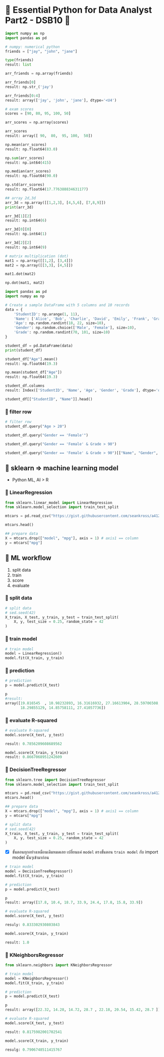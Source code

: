 # 🎄 Essential Python for Data Analyst Part2 - DSB10 🐣
```py
import numpy as np
import pandas as pd
```
```py
# numpy: numerical python
friends = ["jay", "john", "jane"]
```
```py
type(friends)
result: list
```
```py
arr_friends = np.array(friends)
```
```py
arr_friends[0]
result: np.str_('jay')
```
```py
arr_friends[0:4]
result: array(['jay', 'john', 'jane'], dtype='<U4')
```
```py
# exam scores
scores = [90, 80, 95, 100, 50]
```
```py
arr_scores = np.array(scores)

arr_scores
result: array([ 90,  80,  95, 100,  50])
```
```py
np.mean(arr_scores)
result: np.float64(83.0)
```
```py
np.sum(arr_scores)
result: np.int64(415)
```
```py
np.median(arr_scores)
result: np.float64(90.0)
```
```py
np.std(arr_scores)
result: np.float64(17.776388834631177)
```
```py
## array 2d,3d
arr_3d = np.array([[1,2,3], [4,5,6], [7,8,9]])
print(arr_3d)
```
```py
arr_3d[1][2]
result: np.int64(6)
```
```py
arr_3d[0][0]
result: np.int64(1)
```
```py
arr_3d[2][2]
result: np.int64(9)
```
```py
# matrix multiplication (dot)
mat1 = np.array([[1,2], [3,4]])
mat2 = np.array([[3,3], [4,5]])
```
```py
mat1.dot(mat2)
```
```py
np.dot(mat1, mat2)
```
```py
import pandas as pd
import numpy as np

# Create a sample DataFrame with 5 columns and 10 records
data = {
    'StudentID': np.arange(1, 11),
    'Name': ['Alice', 'Bob', 'Charlie', 'David', 'Emily', 'Frank', 'Grace', 'Henry', 'Ivy', 'Jack'],
    'Age': np.random.randint(18, 22, size=10),
    'Gender': np.random.choice(['Male', 'Female'], size=10),
    'Grade': np.random.randint(70, 101, size=10)
}

student_df = pd.DataFrame(data)
print(student_df)
```
```py
student_df["Age"].mean()
result: np.float64(19.3)
```
```py
np.mean(student_df["Age"])
result: np.float64(19.3)
```
```py
student_df.columns
result: Index(['StudentID', 'Name', 'Age', 'Gender', 'Grade'], dtype='object')
```
```py
student_df[["StudentID", "Name"]].head()
```
### 📩 filter row
```py
# filter row
student_df.query("Age > 20")
```
```py
student_df.query("Gender == 'Female'")
```
```py
student_df.query("Gender == 'Female' & Grade > 90")
```
```py
student_df.query("Gender == 'Female' & Grade > 90")[["Name", "Gender", "Age"]] # filter & select column [[]]
```
## 🐣 **sklearn => machine learning model**
-  Python ML, AI > R
### 🎯 **LinearRegression**
```py
from sklearn.linear_model import LinearRegression 
from sklearn.model_selection import train_test_split
```
```py
mtcars = pd.read_csv("https://gist.githubusercontent.com/seankross/a412dfbd88b3db70b74b/raw/5f23f993cd87c283ce766e7ac6b329ee7cc2e1d1/mtcars.csv")
```
```py
mtcars.head()
```
```py
## prepare data 
X = mtcars.drop(["model", "mpg"], axis = 1) # axis1 == column
y = mtcars["mpg"]
```
## 🐣 **ML workflow**
1. split data
2. train
3. score
4. evaluate

### 🎄 split data
```py
# split data
# sed.seed(42)
X_train, X_test, y_train, y_test = train_test_split(
    X, y, test_size = 0.25, random_state = 42
)
```
### 🎄 train model
```py
# train model
model = LinearRegression()
model.fit(X_train, y_train)
```
### 🎄 prediction
```py
# prediction
p = model.predict(X_test)

p
#result:
array([19.816545  , 10.98232893, 16.31616932, 27.16613904, 28.59706508,
       18.29855129, 14.85758111, 27.41057736])
```
### 🎄 evaluate R-squared
```py
# evaluate R-squared
model.score(X_test, y_test)

result: 0.7856209608689562
```
```py
model.score(X_train, y_train)
result: 0.8667068951242609
```
### 🎯 **DecisionTreeRegressor**
```py
from sklearn.tree import DecisionTreeRegressor
from sklearn.model_selection import train_test_split
```
```py
mtcars = pd.read_csv("https://gist.githubusercontent.com/seankross/a412dfbd88b3db70b74b/raw/5f23f993cd87c283ce766e7ac6b329ee7cc2e1d1/mtcars.csv")
mtcars.head()
```
```py
## prepare data
X = mtcars.drop(["model", "mpg"], axis = 1) # axis1 == column
y = mtcars["mpg"]
```
```py
# split data
# sed.seed(42)
X_train, X_test, y_train, y_test = train_test_split(
    X, y, test_size = 0.25, random_state = 42
)
```
- [x] ขั้นตอนทุกอย่างเหมือนเดิมหมดเลย เปลี่ยนแค่ `model` ตรงขั้นตอน `train model` กับ import model นั้นๆเข้ามาก่อน
```py
# train model
model = DecisionTreeRegressor()
model.fit(X_train, y_train)
```
```py
# prediction
p = model.predict(X_test)
```
```py
p
result: array([17.8, 10.4, 18.7, 33.9, 24.4, 17.8, 15.8, 33.9])
```
```py
# evaluate R-squared
model.score(X_test, y_test)

resuly: 0.833302930803843
```
```py
model.score(X_train, y_train)

result: 1.0
```
### 🎯 **KNeighborsRegressor**
```py
from sklearn.neighbors import KNeighborsRegressor
```
```py
# train model
model = KNeighborsRegressor()
model.fit(X_train, y_train)
```
```py
# prediction
p = model.predict(X_test)
```
```py
p
result: array([22.32, 14.28, 14.72, 28.7 , 22.18, 20.54, 15.42, 28.7 ])
```
```py
# evaluate R-squared
model.score(X_test, y_test)

result: 0.8175982001702541
```
```py
model.score(X_train, y_train)

resulg: 0.7906748511415767
```
